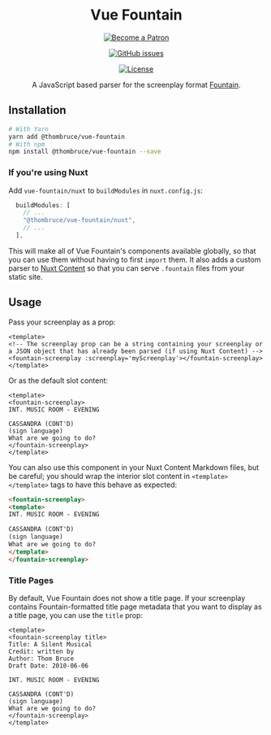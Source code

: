 <h1 id="vue-fountain" align="center">Vue Fountain</h1>

<p align="center"><a href="https://www.patreon.com/thombruce"><img src="https://c5.patreon.com/external/logo/become_a_patron_button.png" alt="Become a Patron"></a></p>

<p align="center"><a href="https://github.com/thombruce/fountain.js/issues"><img src="https://img.shields.io/github/issues-raw/thombruce/fountain.js?logo=github" alt="GitHub issues"></a></p>

<p align="center"><a href="LICENSE"><img src="https://img.shields.io/badge/license-MIT-green.svg" alt="License"></a></p>

<p align="center">A JavaScript based parser for the screenplay format <a href="https://fountain.io/">Fountain</a>.</p>

## Installation

```sh
# With Yarn
yarn add @thombruce/vue-fountain
# With npm
npm install @thombruce/vue-fountain --save
```

### If you're using Nuxt

Add `vue-fountain/nuxt` to `buildModules` in `nuxt.config.js`:

```js
  buildModules: [
    // ...
    "@thombruce/vue-fountain/nuxt",
    // ...
  ],
```

This will make all of Vue Fountain's components available globally, so that you can use them without having to first `import` them. It also adds a custom parser to [Nuxt Content](https://content.nuxtjs.org/) so that you can serve `.fountain` files from your static site.

## Usage

Pass your screenplay as a prop:

```vue
<template>
<!-- The screenplay prop can be a string containing your screenplay or
a JSON object that has already been parsed (if using Nuxt Content) -->
<fountain-screenplay :screenplay='myScreenplay'></fountain-screenplay>
</template>
```

Or as the default slot content:

```vue
<template>
<fountain-screenplay>
INT. MUSIC ROOM - EVENING

CASSANDRA (CONT'D)
(sign language)
What are we going to do?
</fountain-screenplay>
</template>
```

You can also use this component in your Nuxt Content Markdown files, but be careful; you should wrap the interior slot content in `<template></template>` tags to have this behave as expected:

```html
<fountain-screenplay>
<template>
INT. MUSIC ROOM - EVENING

CASSANDRA (CONT'D)
(sign language)
What are we going to do?
</template>
</fountain-screenplay>
```

### Title Pages

By default, Vue Fountain does not show a title page. If your screenplay contains Fountain-formatted title page metadata that you want to display as a title page, you can use the `title` prop:

```vue
<template>
<fountain-screenplay title>
Title: A Silent Musical
Credit: written by
Author: Thom Bruce
Draft Date: 2010-06-06

INT. MUSIC ROOM - EVENING

CASSANDRA (CONT'D)
(sign language)
What are we going to do?
</fountain-screenplay>
</template>
```